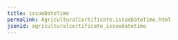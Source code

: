 ```yaml
---
title: issueDateTime
permalink: AgriculturalCertificate.issueDateTime.html
jsonid: agriculturalcertificate_issuedatetime
---
```

